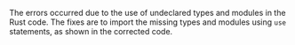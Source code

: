 The errors occurred due to the use of undeclared types and modules in the Rust code. The fixes are to import the missing types and modules using `use` statements, as shown in the corrected code.
